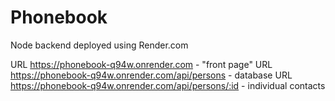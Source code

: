 # Phonebook

Node backend deployed using Render.com

URL https://phonebook-q94w.onrender.com - "front page"
URL https://phonebook-q94w.onrender.com/api/persons - database
URL https://phonebook-q94w.onrender.com/api/persons/:id - individual contacts


